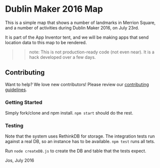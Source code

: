 # Dublin Maker 2016 Map
This is a simple map that shows a number of landmarks in Merrion Square, and a
number of activities during Dublin Maker 2016, on July 23rd.

It is part of the App Inventor tent, and we will be making apps that send
location data to this map to be rendered.

>> note: This is not production-ready code (not even near). It is a hack developed over a few days.

## Contributing

Want to help? We love new contributors! Please review our [contributing guidelines](CONTRIBUTING.md).

### Getting Started
Simply fork/clone and npm install. `npm start` should do the rest.

### Testing
Note that the system uses RethinkDB for storage. The integration tests run against
a real DB, so an instance has to be available. `npm test` runs all tets.

Run `node createDB.js` to create the DB and table that the tests expect.


Jos, July 2016
